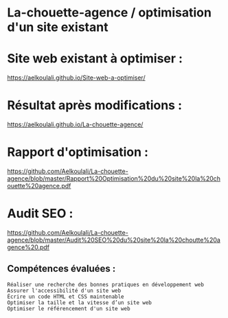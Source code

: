 # La-chouette-agence / optimisation d'un site existant

# Site web existant à optimiser :
https://aelkoulali.github.io/Site-web-a-optimiser/

# Résultat après modifications :
https://aelkoulali.github.io/La-chouette-agence/

# Rapport d'optimisation :
https://github.com/Aelkoulali/La-chouette-agence/blob/master/Rapport%20Optimisation%20du%20site%20la%20chouette%20agence.pdf

# Audit SEO :
https://github.com/Aelkoulali/La-chouette-agence/blob/master/Audit%20SEO%20du%20site%20la%20choutte%20agence%20.pdf

## Compétences évaluées :

    Réaliser une recherche des bonnes pratiques en développement web
    Assurer l'accessibilité d'un site web
    Écrire un code HTML et CSS maintenable
    Optimiser la taille et la vitesse d’un site web
    Optimiser le référencement d'un site web

